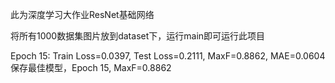 此为深度学习大作业ResNet基础网络

将所有1000数据集图片放到dataset下，运行main即可运行此项目

Epoch 15: Train Loss=0.0397, Test Loss=0.2111, MaxF=0.8862, MAE=0.0604
保存最佳模型，Epoch 15, MaxF=0.8862